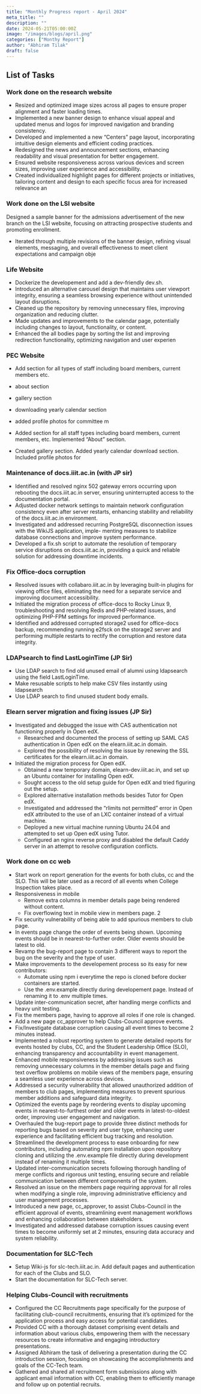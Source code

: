 ```yaml
---
title: "Monthly Progress report - April 2024"
meta_title: ""
description: ""
date: 2024-05-21T05:00:00Z
image: "/images/blogs/april.png"
categories: ["Monthy Report"]
author: "Abhiram Tilak"
draft: false
---
```


## List of Tasks

### Work done on the research website

- Resized and optimized image sizes across all pages to ensure proper alignment
  and faster loading times.
- Implemented a new banner design to enhance visual appeal and updated menus and
  logos for improved
  navigation and branding consistency.
- Developed and implemented a new “Centers” page layout, incorporating intuitive
  design elements and efficient
  coding practices.
- Redesigned the news and announcement sections, enhancing readability and
  visual presentation for better
  engagement.
- Ensured website responsiveness across various devices and screen sizes,
  improving user experience and
  accessibility.
- Created individualized highlight pages for different projects or initiatives,
  tailoring content and design to each
  specific focus area for increased relevance an

### Work done on the LSI website

Designed a sample banner for the admissions advertisement of the new branch on
the LSI website, focusing on
attracting prospective students and promoting enrollment.

- Iterated through multiple revisions of the banner design, refining visual
  elements, messaging, and overall
  effectiveness to meet client expectations and campaign obje

### Life Website

- Dockerize the developement and add a dev-friendly dev.sh.
- Introduced an alternative carousel design that maintains user viewport
  integrity, ensuring a seamless browsing
  experience without unintended layout disruptions.
- Cleaned up the repository by removing unnecessary files, improving
  organization and reducing clutter.
- Made updates and improvements to the calendar page, potentially including
  changes to layout, functionality,
  or content.
- Enhanced the all bodies page by sorting the list and improving redirection
  functionality, optimizing navigation
  and user experien

### PEC Website

- Add section for all types of staff including board members, current members
  etc.
- about section
- gallery section
- downloading yearly calendar section
- added profile photos for committee m

- Added section for all staff types including board members, current members, etc.
  Implemented “About” section.
- Created gallery section. Added yearly calendar download section. Included
  profile photos for

### Maintenance of docs.iiit.ac.in (with JP sir)

- Identified and resolved nginx 502 gateway errors occurring upon rebooting the docs.iiit.ac.in server,
  ensuring uninterrupted access to the documentation portal.
- Adjusted docker network settings to maintain network configuration consistency even after server restarts,
  enhancing stability and reliability of the docs.iiit.ac.in environment.
- Investigated and addressed recurring PostgreSQL disconnection issues with the WikiJS application, imple-
  menting measures to stabilize database connections and improve system performance.
- Developed a fix.sh script to automate the resolution of temporary service disruptions on docs.iiit.ac.in,
  providing a quick and reliable solution for addressing downtime incidents.

### Fix Office-docs corruption

- Resolved issues with collabaro.iiit.ac.in by leveraging built-in plugins for viewing office files, eliminating
  the need for a separate service and improving document accessibility.
- Initiated the migration process of office-docs to Rocky Linux 9, troubleshooting and resolving Redis and
  PHP-related issues, and optimizing PHP-FPM settings for improved performance.
- Identified and addressed corrupted storage2 used for office-docs backup, recommending running e2fsck on the
  storage2 server and performing multiple restarts to rectify the corruption and restore data integrity.

### LDAPsearch to find LastLoginTime (JP Sir)

- Use LDAP search to find old unused email of alumni using ldapsearch using the field LastLoginTime.
- Make resusable scripts to help make CSV files instantly using ldapsearch
- Use LDAP search to find unused student body emails.

### Elearn server migration and fixing issues (JP Sir)

- Investigated and debugged the issue with CAS authentication not functioning properly in Open edX.
  - Researched and documented the process of setting up SAML CAS authentication in Open edX on the
    elearn.iiit.ac.in domain.
  - Explored the possibility of resolving the issue by renewing the SSL certificates for the elearn.iiit.ac.in
    domain.
- Initiated the migration process for Open edX.
  - Obtained a new temporary domain, elearn-dev.iiit.ac.in, and set up an Ubuntu container for installing
    Open edX.
  - Sought access to the old setup guide for Open edX and tried figuring out the setup.
  - Explored alternative installation methods besides Tutor for Open edX.
  - Investigated and addressed the “rlimits not permitted” error in Open edX attributed to the use of an
    LXC container instead of a virtual machine.
  - Deployed a new virtual machine running Ubuntu 24.04 and attempted to set up Open edX using Tutor.
  - Configured an nginx reverse proxy and disabled the default Caddy server in an attempt to resolve
    configuration conflicts.

### Work done on cc web

- Start work on report generation for the events for both clubs, cc and the SLO. This will be later used as a
  record of all events when College Inspection takes place.
- Responsiveness in mobile
  - Remove extra columns in member details page being rendered without content.
  - Fix overflowing text in mobile view in members page.
    2
- Fix security vulnerability of being able to add spurious members to club page.
- In events page change the order of events being shown. Upcoming events should be in nearest-to-further order.
  Older events should be latest to old.
- Revamp the bug-report page to contain 3 different ways to report the bug on the severity and the type of user.
- Make improvements to the developement process so its easy for new contributors:
  - Automate using npm i everytime the repo is cloned before docker containers are started.
  - Use the .env.example directly during developement page. Instead of renaming it to .env multiple times.
- Update inter-communication secret, after handling merge conflicts and heavy unit testing.
- Fix the members page, having to approve all roles if one role is changed.
- Add a new page cc_approver to help Clubs-Council approve events.
- Fix/Investigate database corruption causing all event times to become 2 minutes instead.
- Implemented a robust reporting system to generate detailed reports for events hosted by clubs, CC, and the
  Student Leadership Office (SLO), enhancing transparency and accountability in event management.
- Enhanced mobile responsiveness by addressing issues such as removing unnecessary columns in the member
  details page and fixing text overflow problems on mobile views of the members page, ensuring a seamless user
  experience across devices.
- Addressed a security vulnerability that allowed unauthorized addition of members to club pages, implementing
  measures to prevent spurious member additions and safeguard data integrity.
- Optimized the events page by reordering events to display upcoming events in nearest-to-furthest order and
  older events in latest-to-oldest order, improving user engagement and navigation.
- Overhauled the bug-report page to provide three distinct methods for reporting bugs based on severity and
  user type, enhancing user experience and facilitating efficient bug tracking and resolution.
- Streamlined the development process to ease onboarding for new contributors, including automating npm
  installation upon repository cloning and utilizing the .env.example file directly during development instead
  of renaming it multiple times.
- Updated inter-communication secrets following thorough handling of merge conflicts and rigorous unit testing,
  ensuring secure and reliable communication between different components of the system.
- Resolved an issue on the members page requiring approval for all roles when modifying a single role, improving
  administrative efficiency and user management processes.
- Introduced a new page, cc_approver, to assist Clubs-Council in the efficient approval of events, streamlining
  event management workflows and enhancing collaboration between stakeholders.
- Investigated and addressed database corruption issues causing event times to become uniformly set at 2
  minutes, ensuring data accuracy and system reliability.

### Documentation for SLC-Tech

- Setup Wiki-js for slc-tech.iiit.ac.in. Add default pages and authentication for each of the Clubs and
  SLO.
- Start the documentation for SLC-Tech server.

### Helping Clubs-Council with recruitments

- Configured the CC Recruitments page specifically for the purpose of facilitating club-council recruitments,
  ensuring that it’s optimized for the application process and easy access for potential candidates.
- Provided CC with a thorough dataset comprising event details and information about various clubs, empowering
  them with the necessary resources to create informative and engaging introductory presentations.
- Assigned Abhiram the task of delivering a presentation during the CC introduction session, focusing on
  showcasing the accomplishments and goals of the CC-Tech team.
- Gathered and shared all recruitment form submissions along with applicant email information with CC,
  enabling them to efficiently manage and follow up on potential recruits.
